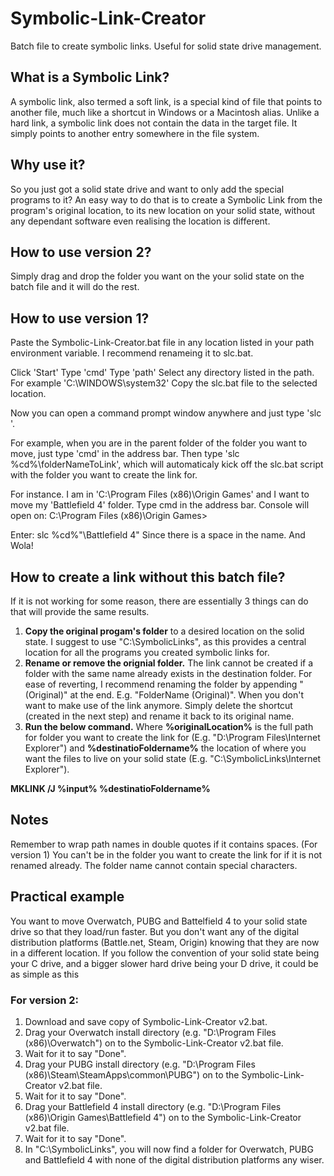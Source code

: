 # Symbolic-Link-Creator
Batch file to create symbolic links. Useful for solid state drive management.

## What is a Symbolic Link?
A symbolic link, also termed a soft link, is a special kind of file that points to another file, much like a shortcut in Windows or a Macintosh alias. Unlike a hard link, a symbolic link does not contain the data in the target file. It simply points to another entry somewhere in the file system.

## Why use it?
So you just got a solid state drive and want to only add the special programs to it? An easy way to do that is to create a Symbolic Link from the program's original location, to its new location on your solid state, without any dependant software even realising the location is different.

## How to use version 2?
Simply drag and drop the folder you want on the your solid state on the batch file and it will do the rest.

## How to use version 1?
Paste the Symbolic-Link-Creator.bat file in any location listed in your path environment variable. I recommend renameing it to slc.bat.

Click 'Start'
Type 'cmd'
Type 'path'
Select any directory listed in the path. For example 'C:\WINDOWS\system32'
Copy the slc.bat file to the selected location.
	
Now you can open a command prompt window anywhere and just type 'slc <optional argument>'.

For example, when you are in the parent folder of the folder you want to move, just type 'cmd' in the address bar.
Then type 'slc %cd%\folderNameToLink', which will automaticaly kick off the slc.bat script with the folder you want to create the link for.

For instance. I am in 'C:\Program Files (x86)\Origin Games' and I want to move my 'Battlefield 4' folder.
Type cmd in the address bar.
Console will open on: C:\Program Files (x86)\Origin Games>

Enter: slc %cd%"\Battlefield 4"
Since there is a space in the name.
And Wola!

## How to create a link without this batch file?
If it is not working for some reason, there are essentially 3 things can do that will provide the same results.
1. __Copy the original progam's folder__ to a desired location on the solid state. I suggest to use "C:\SymbolicLinks", as this provides a central location for all the programs you created symbolic links for.
2. __Rename or remove the orignial folder.__ The link cannot be created if a folder with the same name already exists in the destination folder. For ease of reverting, I recommend renaming the folder by appending "(Original)" at the end. E.g. "FolderName (Original)". When you don't want to make use of the link anymore. Simply delete the shortcut (created in the next step) and rename it back to its original name.
3. __Run the below command.__ Where __%originalLocation%__ is the full path for folder you want to create the link for (E.g. "D:\Program Files\Internet Explorer") and __%destinatioFoldername%__ the location of where you want the files to live on your solid state (E.g. "C:\SymbolicLinks\Internet Explorer").

__MKLINK /J %input% %destinatioFoldername%__

## Notes
Remember to wrap path names in double quotes if it contains spaces. (For version 1)
You can't be in the folder you want to create the link for if it is not renamed already.
The folder name cannot contain special characters.

## Practical example
You want to move Overwatch, PUBG and Battelfield 4 to your solid state drive so that they load/run faster. But you don't want any of the digital distribution platforms (Battle.net, Steam, Origin) knowing that they are now in a different location. If you follow the convention of your solid state being your C drive, and a bigger slower hard drive being your D drive, it could be as simple as this

### For version 2:
1. Download and save copy of Symbolic-Link-Creator v2.bat.
2. Drag your Overwatch install directory (e.g. "D:\Program Files (x86)\Overwatch") on to the Symbolic-Link-Creator v2.bat file.
3. Wait for it to say "Done".
4. Drag your PUBG install directory (e.g. "D:\Program Files (x86)\Steam\SteamApps\common\PUBG") on to the Symbolic-Link-Creator v2.bat file.
5. Wait for it to say "Done".
4. Drag your Battlefield 4 install directory (e.g. "D:\Program Files (x86)\Origin Games\Battlefield 4") on to the Symbolic-Link-Creator v2.bat file.
5. Wait for it to say "Done".
6. In "C:\SymbolicLinks", you will now find a folder for Overwatch, PUBG and Battlefield 4 with none of the digital distribution platforms any wiser.

